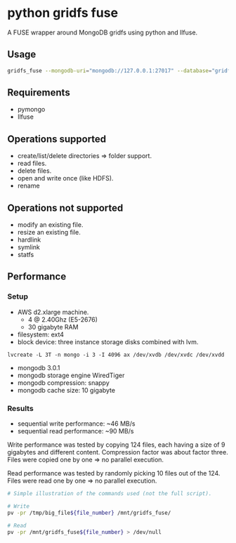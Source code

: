 # python gridfs fuse
A FUSE wrapper around MongoDB gridfs using python and llfuse.

## Usage
```bash
gridfs_fuse --mongodb-uri="mongodb://127.0.0.1:27017" --database="gridfs_fuse" --mount-point="/mnt/gridfs_fuse"
```

## Requirements
 * pymongo
 * llfuse

## Operations supported
 * create/list/delete directories => folder support.
 * read files.
 * delete files.
 * open and write once (like HDFS).
 * rename


## Operations not supported
 * modify an existing file.
 * resize an existing file.
 * hardlink
 * symlink
 * statfs


## Performance
### Setup
* AWS d2.xlarge machine.
  * 4 @ 2.40Ghz (E5-2676)
  * 30 gigabyte RAM
* filesystem: ext4
* block device: three instance storage disks combined with lvm.
```
lvcreate -L 3T -n mongo -i 3 -I 4096 ax /dev/xvdb /dev/xvdc /dev/xvdd
```
* mongodb 3.0.1
* mongodb storage engine WiredTiger
* mongodb compression: snappy
* mongodb cache size: 10 gigabyte

### Results
* sequential write performance: ~46 MB/s
* sequential read performance: ~90 MB/s

Write performance was tested by copying 124 files, each having a size of 9 gigabytes and different content.
Compression factor was about factor three.
Files were copied one by one => no parallel execution.

Read performance was tested by randomly picking 10 files out of the 124.
Files were read one by one => no parallel execution.

```bash
# Simple illustration of the commands used (not the full script).

# Write
pv -pr /tmp/big_file${file_number} /mnt/gridfs_fuse/

# Read
pv -pr /mnt/gridfs_fuse${file_number} > /dev/null
```
